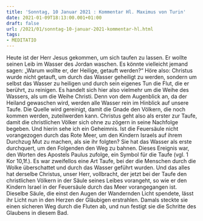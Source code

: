 ```yaml
---
title: 'Sonntag, 10 Januar 2021 : Kommentar Hl. Maximus von Turin'
date: 2021-01-09T18:13:00.001+01:00
draft: false
url: /2021/01/sonntag-10-januar-2021-kommentar-hl.html
tags: 
- MEDITATIO
---
```


Heute ist der Herr Jesus gekommen, um sich taufen zu lassen. Er wollte seinen Leib im Wasser des Jordan waschen. Es könnte vielleicht jemand sagen: „Warum wollte er, der Heilige, getauft werden?“ Höre also: Christus wurde nicht getauft, um durch das Wasser geheiligt zu werden, sondern um selbst das Wasser zu heiligen und durch sein eigenes Tun die Flut, die er berührt, zu reinigen. Es handelt sich hier also vielmehr um die Weihe des Wassers, als um die Weihe Christi. Denn von dem Augenblick an, da der Heiland gewaschen wird, werden alle Wasser rein im Hinblick auf unsere Taufe. Die Quelle wird gereinigt, damit die Gnade den Völkern, die noch kommen werden, zuteilwerden kann. Christus geht also als erster zur Taufe, damit die christlichen Völker sich ohne zu zögern in seine Nachfolge begeben. Und hierin sehe ich ein Geheimnis. Ist die Feuersäule nicht vorangezogen durch das Rote Meer, um den Kindern Israels auf ihrem Durchzug Mut zu machen, als sie ihr folgten? Sie hat das Wasser als erste durchquert, um den Folgenden den Weg zu bahnen. Dieses Ereignis war, den Worten des Apostels Paulus zufolge, ein Symbol für die Taufe (vgl. 1 Kor 10,1f.). Es war zweifellos eine Art Taufe, bei der die Menschen durch die Wolke überschattet und durch das Wasser geführt wurden. Und das alles hat derselbe Christus, unser Herr, vollbracht, der jetzt bei der Taufe den christlichen Völkern in der Säule seines Leibes vorangeht, so wie er den Kindern Israel in der Feuersäule durch das Meer vorangegangen ist. Dieselbe Säule, die einst den Augen der Wandernden Licht spendete, lässt ihr Licht nun in den Herzen der Gläubigen erstrahlen. Damals steckte sie einen sicheren Weg durch die Fluten ab, und nun festigt sie die Schritte des Glaubens in diesem Bad.